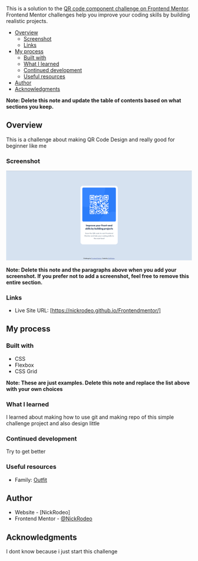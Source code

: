 This is a solution to the [QR code component challenge on Frontend Mentor](https://www.frontendmentor.io/challenges/qr-code-component-iux_sIO_H). Frontend Mentor challenges help you improve your coding skills by building realistic projects.

- [Overview](#overview)
  - [Screenshot](#screenshot)
  - [Links](#links)
- [My process](#my-process)
  - [Built with](#built-with)
  - [What I learned](#what-i-learned)
  - [Continued development](#continued-development)
  - [Useful resources](#useful-resources)
- [Author](#author)
- [Acknowledgments](#acknowledgments)

**Note: Delete this note and update the table of contents based on what sections you keep.**

## Overview

This is a challenge about making QR Code Design and really good for beginner like me

### Screenshot

![Screenshot of QR Code Card](images/QRCodeImage.png)

**Note: Delete this note and the paragraphs above when you add your screenshot. If you prefer not to add a screenshot, feel free to remove this entire section.**

### Links

- Live Site URL: [https://nickrodeo.github.io/Frontendmentor/]

## My process

### Built with

- CSS
- Flexbox
- CSS Grid

**Note: These are just examples. Delete this note and replace the list above with your own choices**

### What I learned

I learned about making how to use git and making repo of this simple challenge project and also design little

### Continued development

Try to get better

### Useful resources

- Family: [Outfit](https://fonts.google.com/specimen/Outfit)

## Author

- Website - [NickRodeo]
- Frontend Mentor - [@NickRodeo](https://www.frontendmentor.io/profile/NickRodeo)

## Acknowledgments

I dont know because i just start this challenge
